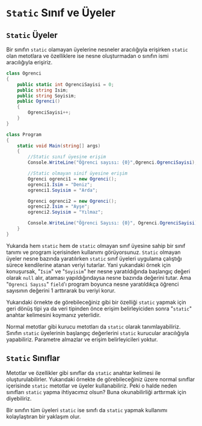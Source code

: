 # **`Static` Sınıf ve Üyeler**

## **`Static` Üyeler**

Bir sınıfın `static` olamayan üyelerine nesneler aracılığıyla erişirken `static` olan metotlara ve özelliklere ise nesne oluşturmadan o sınıfın ismi aracılığıyla erişiriz.

```csharp
class Ogrenci
{
    public static int OgrenciSayisi = 0;
    public string Isim;
    public string Soyisim;
    public Ogrenci()
    {
        OgrenciSayisi++;
    }
}

class Program
{
    static void Main(string[] args)
    {
        //Static sınıf üyesine erişim
        Console.WriteLine("Öğrenci sayısı: {0}",Ogrenci.OgrenciSayisi);

        //Static olmayan sinif üyesine erişim
        Ogrenci ogrenci1 = new Ogrenci();
        ogrenci1.Isim = "Deniz";
        ogrenci1.Soyisim = "Arda";

        Ogrenci ogrenci2 = new Ogrenci();
        ogrenci2.Isim = "Ayşe";
        ogrenci2.Soyisim = "Yılmaz";

        Console.WriteLine("Öğrenci Sayısı: {0}", Ogrenci.OgrenciSayisi);
    }
}
```

Yukarıda hem `static` hem de `static` olmayan sınıf üyesine sahip bir sınıf tanımı ve program içerisinden kullanımı görüyorsunuz. `Static` olmayan üyeler nesne bazında yaratılırken `static` sınıf üyeleri uygulama çalıştığı sürece kendilerine atanan veriyi tutarlar. Yani yukarıdaki örnek için konuşursak, "`Isim`" ve "`Soyisim`" her nesne yaratıldığında başlangıç değeri olarak `null` alır, ataması yapıldığındaysa nesne bazında değerini tutar. Ama "`Ogrenci Sayısı`" `field`'ı program boyunca nesne yaratıldıkça öğrenci sayısının değerini 1 arttırarak bu veriyi korur.

Yukarıdaki örnekte de görebileceğiniz gibi bir özelliği `static` yapmak için geri dönüş tipi ya da veri tipinden önce erişim belirleyiciden sonra "`static`" anahtar kelimesini koymanız yeterlidir.

Normal metotlar gibi kurucu metotları da `static` olarak tanımlayabiliriz. Sınıfın `static` üyelerinin başlangıç değerlerini `static` kurucular aracılığıyla yapabiliriz. Parametre almazlar ve erişim belirleyicileri yoktur.

## **`Static` Sınıflar**

Metotlar ve özellikler gibi sınıflar da `static` anahtar kelimesi ile oluşturulabilirler. Yukarıdaki örnekte de görebileceğiniz üzere normal sınıflar içerisinde `static` metotlar ve üyeler kullanabiliriz. Peki o halde neden sınıfları `static` yapma ihtiyacımız olsun? Buna okunabilirliği arttırmak için diyebiliriz.

Bir sınıfın tüm üyeleri `static` ise sınıfı da `static` yapmak kullanımı kolaylaştıran bir yaklaşım olur.
